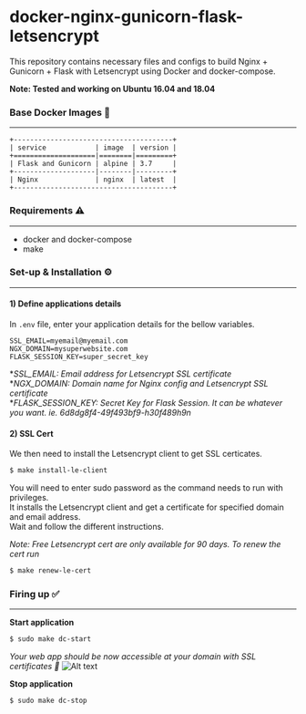 # docker-nginx-gunicorn-flask-letsencrypt

This repository contains necessary files and configs to build Nginx + Gunicorn + Flask with Letsencrypt using Docker and docker-compose.     

**Note: Tested and working on Ubuntu 16.04 and 18.04**

### Base Docker Images 📎
---

```
+---------------------------------------+
| service            | image  | version |
+====================|========|=========+
| Flask and Gunicorn | alpine | 3.7     |
+--------------------|--------|---------+
| Nginx              | nginx  | latest  |
+---------------------------------------+
```   

### Requirements ⚠️  
---

* docker and docker-compose   
* make  


### Set-up & Installation ⚙️
---

#### 1) Define applications details
In `.env` file, enter your application details for the bellow variables.   
```
SSL_EMAIL=myemail@myemail.com
NGX_DOMAIN=mysuperwebsite.com
FLASK_SESSION_KEY=super_secret_key
```
*_SSL_EMAIL: Email address for Letsencrypt SSL certificate_   
*_NGX_DOMAIN: Domain name for Nginx config and Letsencrypt SSL certificate_   
*_FLASK_SESSION_KEY: Secret Key for Flask Session. It can be whatever you want. ie. 6d8dg8f4-49f493bf9-h30f489h9n_

#### 2) SSL Cert

We then need to install the Letsencrypt client to get SSL certicates.
```sh
$ make install-le-client
```
You will need to enter sudo password as the command needs to run with privileges.  
It installs the Letsencrypt client and get a certificate for specified domain and email address.   
Wait and follow the different instructions.

_Note: Free Letsencrypt cert are only available for 90 days. To renew the cert run_
```sh
$ make renew-le-cert
```

### Firing up ✅ 
---
**Start application**
```sh
$ sudo make dc-start
```
_Your web app should be now accessible at your domain with SSL certificates 🎉_
![Alt text](https://github.com/smallwat3r/docker-nginx-gunicorn-flask-letsencrypt/blob/master/screenshot.png)    


**Stop application**
```sh
$ sudo make dc-stop
``` 
